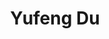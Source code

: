 ---
layout: page
title: Yufeng Du
description: UIUC CS PhD student
img: images/students/yufeng.jpeg
importance: 3
category: "Students"
---